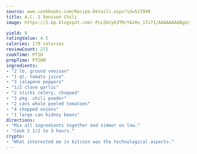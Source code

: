 ```yaml
---
source: www.cookbooks.com/Recipe-Details.aspx?id=523949
title: A.C. S Venison Chili
image: https://1.bp.blogspot.com/-PcL5DzyK3TM/YA2Hv_17v7I/AAAAAAAABgU/fyHeesSth_IZW9mL5lk6GxJO8cW8ksrGACLcBGAsYHQ/s320/12.png

yield: 9
ratingValue: 4.5
calories: 179 calories
reviewCount: 272
cookTime: PT1H
prepTime: PT26M
ingredients:
- "2 lb. ground venison"
- "1 qt. tomato juice"
- "3 jalapeno peppers"
- "1/2 clove garlic"
- "2 sticks celery, chopped"
- "3 pkg. chili powder"
- "2 cans whole peeled tomatoes"
- "4 chopped onions"
- "1 large can kidney beans"
directions:
- "Mix all ingredients together and simmer on low."
- "Cook 2 1/2 to 3 hours."
crypto:
- "What interested me in bitcoin was the technological aspects."
---
```

